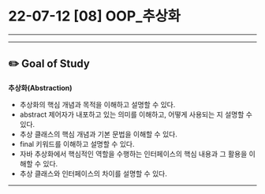 # 22-07-12 [08] OOP_추상화

---

---

## ✏️ Goal of Study

**추상화(Abstraction)**

- 추상화의 핵심 개념과 목적을 이해하고 설명할 수 있다.
- abstract 제어자가 내포하고 있는 의미를 이해하고, 어떻게 사용되는 지 설명할 수 있다.
- 추상 클래스의 핵심 개념과 기본 문법을 이해할 수 있다.
- final 키워드를 이해하고 설명할 수 있다.
- 자바 추상화에서 핵심적인 역할을 수행하는 인터페이스의 핵심 내용과 그 활용을 이해할 수 있다.
- 추상 클래스와 인터페이스의 차이를 설명할 수 있다.

---